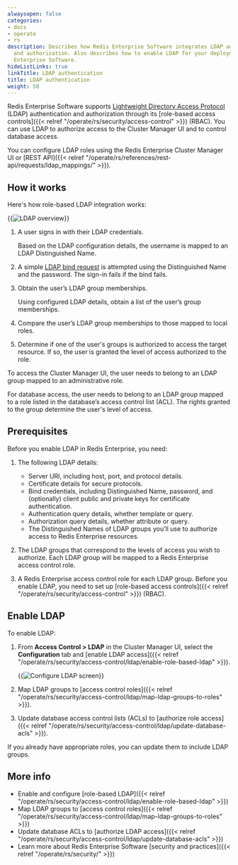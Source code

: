 ```yaml
---
alwaysopen: false
categories:
- docs
- operate
- rs
description: Describes how Redis Enterprise Software integrates LDAP authentication
  and authorization. Also describes how to enable LDAP for your deployment of Redis
  Enterprise Software.
hideListLinks: true
linkTitle: LDAP authentication
title: LDAP authentication
weight: 50
---
```


Redis Enterprise Software supports [Lightweight Directory Access Protocol](https://en.wikipedia.org/wiki/Lightweight_Directory_Access_Protocol) (LDAP) authentication and authorization through its [role-based access controls]({{< relref "/operate/rs/security/access-control" >}}) (RBAC).  You can use LDAP to authorize access to the Cluster Manager UI and to control database access.

You can configure LDAP roles using the Redis Enterprise Cluster Manager UI or [REST API]({{< relref "/operate/rs/references/rest-api/requests/ldap_mappings/" >}}).

## How it works

Here's how role-based LDAP integration works:

{{<image filename="images/rs/access-control-ldap-diagram.png" alt="LDAP overview" >}}

1.  A user signs in with their LDAP credentials.  

    Based on the LDAP configuration details, the username is mapped to an LDAP Distinguished Name.

1.  A simple [LDAP bind request](https://en.wikipedia.org/wiki/Lightweight_Directory_Access_Protocol#Bind_(authenticate)) is attempted using the Distinguished Name and the password.  The sign-in fails if the bind fails.

1.  Obtain the user’s LDAP group memberships.

    Using configured LDAP details, obtain a list of the user’s group memberships.

1.  Compare the user’s LDAP group memberships to those mapped to local roles.

1.  Determine if one of the user's groups is authorized to access the target resource.  If so, the user is granted the level of access authorized to the role.  

To access the Cluster Manager UI, the user needs to belong to an LDAP group mapped to an administrative role.  

For database access, the user needs to belong to an LDAP group mapped to a role listed in the database’s access control list (ACL).  The rights granted to the group determine the user's level of access. 

## Prerequisites 

Before you enable LDAP in Redis Enterprise, you need:

1. The following LDAP details:

    - Server URI, including host, port, and protocol details.  
    - Certificate details for secure protocols.  
    - Bind credentials, including Distinguished Name, password, and (optionally) client public and private keys for certificate authentication.  
    - Authentication query details, whether template or query.  
    - Authorization query details, whether attribute or query.  
    - The Distinguished Names of LDAP groups you’ll use to authorize access to Redis Enterprise resources. 

1. The LDAP groups that correspond to the levels of access you wish to authorize.  Each LDAP group will be mapped to a Redis Enterprise access control role.

1. A Redis Enterprise access control role for each LDAP group. Before you enable LDAP, you need to set up [role-based access controls]({{< relref "/operate/rs/security/access-control" >}}) (RBAC).

## Enable LDAP

To enable LDAP:

1.  From **Access Control > LDAP** in the Cluster Manager UI, select the **Configuration** tab and [enable LDAP access]({{< relref "/operate/rs/security/access-control/ldap/enable-role-based-ldap" >}}).

    {{<image filename="images/rs/screenshots/access-control/7-22-updates/ldap-config.png" alt="Configure LDAP screen" >}}

2.  Map LDAP groups to [access control roles]({{< relref "/operate/rs/security/access-control/ldap/map-ldap-groups-to-roles" >}}).

3.  Update database access control lists (ACLs) to [authorize role access]({{< relref "/operate/rs/security/access-control/ldap/update-database-acls" >}}).  

If you already have appropriate roles, you can update them to include LDAP groups.

## More info

- Enable and configure [role-based LDAP]({{< relref "/operate/rs/security/access-control/ldap/enable-role-based-ldap" >}})
- Map LDAP groups to [access control roles]({{< relref "/operate/rs/security/access-control/ldap/map-ldap-groups-to-roles" >}})
- Update database ACLs to [authorize LDAP access]({{< relref "/operate/rs/security/access-control/ldap/update-database-acls" >}})
- Learn more about Redis Enterprise Software [security and practices]({{< relref "/operate/rs/security/" >}})

